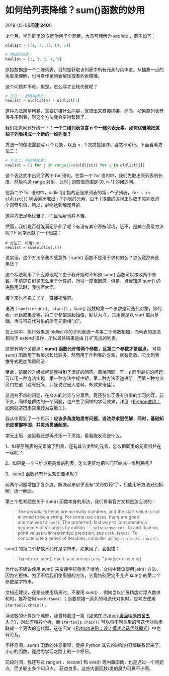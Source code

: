 # 如何给列表降维？sum()函数的妙用

2019-05-06**阅读** **240**0

上个月，学习群里的 S 同学问了个题目，大意可理解为 `列表降维` ，例子如下：

```python
oldlist = [[1, 2, 3], [4, 5]]

# 想得到结果：
newlist = [1, 2, 3, 4, 5]
```

原始数据是一个二维列表，目的是获取该列表中所有元素的具体值。从抽象一点的角度来理解，也可看作是列表解压或者列表降维。

这个问题并不难，但是，怎么写才比较优雅呢？

```python
# 方法一，粗暴拼接法：
newlist = oldlist[0] + oldlist[1]
```

这种方法简单粗暴，需要拼接什么内容，就取出来直接拼接。然而，如果原列表有很多子列表，则这个方法就会变得繁琐了。

我们把原问题升级一下：**一个二维列表包含 n 个一维列表元素，如何优雅地把这些子列表拼成一个新的一维列表？**

方法一的做法需要写 n 个对象，以及 n - 1 次拼接操作。当然不可行。下面看看方法二：

```python
# 方法二，列表推导式：
newlist = [i for j in range(len(oldlist)) for i in oldlist[j]]
```

这个表达式中出现了两个 for 语句，在第一个 for 语句中，我们先取出原列表的长度，然后构造 range 对象，此时 j 的取值范围是 [0, n-1] 的闭区间。

在第二个 for 语句中，oldlist[j] 指的正是原列表的第 j 个子列表，`for i in oldlist[j]` 则会遍历取出 j 子列表的元素，由于 j 取值的区间正对应于原列表的全部索引值，所以，最终达到解题目的。

这种方法足够优雅了，而且理解也并不难。

然而，我们是否就能满足于此了呢？有没有其它奇技淫巧，哦不，是其它高级方法呢？F 同学贡献了一个思路：

```
# 方法三，巧用sum：
newlist = sum(oldlist,[])
```

说实话，这个方法令我大感意外！sum() 函数不是用于求和的么？怎么竟然有此用法？

这个写法利用了什么原理呢？由于我开始时不知道 sum() 函数可以接收两个参数，不清楚它们是怎么用于计算的，所以一度很困惑。但是，当我知道 sum() 的完整用法时，我恍然大悟。

接下来也不卖关子了，直接揭晓吧。

语法：`sum(iterable[, start])` ，sum() 函数的第一个参数是可迭代对象，如列表、元组或集合等，第二个参数是起始值，默认为 0 。其用途是以 start 值为基础，再与可迭代对象的所有元素相“加”。

在上例中，执行效果是 oldlist 中的子列表逐一与第二个参数相加，而列表的加法相当于 extend 操作，所以最终结果是由 [] 扩充成的列表。

这里有两个关键点：**sum() 函数允许带两个参数，且第二个参数才是起点。** 可能 sum() 函数用于数值求和比较多，然而用于作列表的求和，就有奇效。它比列表推导式更加优雅简洁！

至此，前面的升级版问题就得到了很好的回答。简单回顾一下，s 同学最初的问题可以用三种方法实现，第一种方法中规中矩，第二种方法正道进阶，而第三种方法旁门左道（没有贬义，只是说它出人意料，却效果奇佳）。

这道并不难的问题，在众人的讨论与分享后，竟还引出了很有价值的学习内容。前不久，同样是群内的一个问题，也产生了同样的学习效果，详见《[Python进阶：如何将字符串常量转为变量？](https://mp.weixin.qq.com/s?__biz=MzUyOTk2MTcwNg==&mid=2247484090&idx=1&sn=e3e66f2a53db80b9abca05f523047d1c&scene=21#wechat_redirect)》。

我从中得到了一个启示：**应该多角度地思考问题，设法寻求更优解，同时，基础知识应掌握牢固，并灵活贯通起来。**

学无止境，这里我还想再开拓一下思路，看看能发现些什么。

1、如果原列表的元素除了列表，还有其它类型的元素，怎么把同类的元素归并在一起呢？

2、如果是一个三维或更高维的列表，怎么更好地把它们压缩成一维列表呢？

3、sum() 函数还有什么知识要点呢？

前两个问题增加了复杂度，解决起来似乎没有“灵丹妙药”了，只能用笨方法分别拆解，逐一解压。

第三个思考题是关于 sum() 函数本身的用法，我们看看官方文档是怎么说的：

> The  *iterable* ’s items are normally numbers, and the start value is not allowed to be a string.
> For some use cases, there are good alternatives to `sum()`. The preferred, fast way to concatenate a sequence of strings is by calling `''.join(sequence)`. To add floating point values with extended precision, see `math.fsum()`. To concatenate a series of iterables, consider using `itertools.chain()`.

sum() 的第二个参数不允许是字符串。如果用了，会报错：

> TypeError: sum() can't sum strings [use ''.join(seq) instead]

为什么不建议使用 sum() 来拼接字符串呢？哈哈，文档中建议使用 join() 方法，因为它更快。为了不给我们使用慢的方法，它竟特别限定不允许 sum() 的第二个参数是字符串。

文档还建议，在某些使用场景时，不要用 sum() ，例如当以扩展精度对浮点数求和时，推荐使用 `math.fsum()` ；当要拼接一系列的可迭代对象时，应考虑使用 `itertools.chain()` 。

浮点数的计算是个难题，我曾转载过一篇《[如何在 Python 里面精确四舍五入？](https://mp.weixin.qq.com/s?__biz=MzUyOTk2MTcwNg==&mid=2247484123&idx=1&sn=d68d43fa19b358ad43d9d6f3259d314b&scene=21#wechat_redirect)》，对此有精彩分析。而 `itertools.chain()` 可以将不同类型的可迭代对象串联成一个更大的迭代器，这在旧文《[Python进阶：设计模式之迭代器模式](https://mp.weixin.qq.com/s?__biz=MzUyOTk2MTcwNg==&mid=2247483899&idx=1&sn=698a0a95ad3ce3496f960a5fe181df7f&scene=21#wechat_redirect)》中也有论及。

不经意间，sum() 函数的注意事项，竟把 Python 其它的进阶内容都联系起来了。小小的函数，竟成为学习之路上的一个枢纽。

前段时间，我还写过 range() 、locals() 和 eval() 等内置函数，也是通过一个问题点，而关联出多个知识点， 获益良多。这些内置函数/类的魔力可真不小啊。
